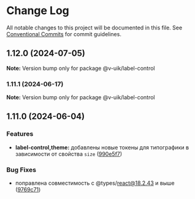 # Change Log

All notable changes to this project will be documented in this file.
See [Conventional Commits](https://conventionalcommits.org) for commit guidelines.

## 1.12.0 (2024-07-05)

**Note:** Version bump only for package @v-uik/label-control





### 1.11.1 (2024-06-17)

**Note:** Version bump only for package @v-uik/label-control





## 1.11.0 (2024-06-04)


### Features

* **label-control,theme:** добавлены новые токены для типографики в зависимости от свойства `size` ([990e5f7](#))


### Bug Fixes

* поправлена совместимость с @types/react@18.2.43 и выше ([9769c71](#))
